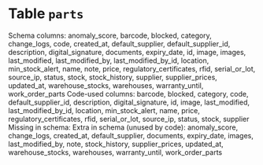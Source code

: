﻿# Table `parts`
Schema columns: anomaly_score, barcode, blocked, category, change_logs, code, created_at, default_supplier, default_supplier_id, description, digital_signature, documents, expiry_date, id, image, images, last_modified, last_modified_by, last_modified_by_id, location, min_stock_alert, name, note, price, regulatory_certificates, rfid, serial_or_lot, source_ip, status, stock, stock_history, supplier, supplier_prices, updated_at, warehouse_stocks, warehouses, warranty_until, work_order_parts
Code-used columns: barcode, blocked, category, code, default_supplier_id, description, digital_signature, id, image, last_modified, last_modified_by_id, location, min_stock_alert, name, price, regulatory_certificates, rfid, serial_or_lot, source_ip, status, stock, supplier
Missing in schema: 
Extra in schema (unused by code): anomaly_score, change_logs, created_at, default_supplier, documents, expiry_date, images, last_modified_by, note, stock_history, supplier_prices, updated_at, warehouse_stocks, warehouses, warranty_until, work_order_parts
